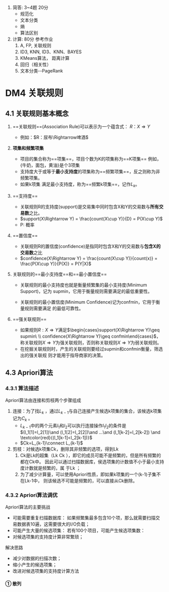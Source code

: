 1. 简答: 3~4题 20分
   - 规范化
   - 文本分类
   - 熵
   - 算法区别
2. 计算: 80分 参考作业
   1. A, FP, 关联规则
   2. ID3, KNN, ID3、KNN、BAYES
   3. KMeans算法， 距离计算
   4. 回归（相关性）
   5. 文本分类--PageRank



# DM4 关联规则

## 4.1 关联规则基本概念

1. ==关联规则==(Association Rule)可以表示为一个蕴含式： $R：X\Rightarrow Y$ 
   - 例如：$R：尿布\Rightarrow啤酒$

2. **项集和频繁项集**
   - 项目的集合称为==项集==，项目个数为K的项集称为==K项集==
     例如，{牛奶，面包，黄油}是个3项集
   - 支持度大于或等于**最小支持度**的项集称为==频繁项集==，反之则称为非频繁项集。
   - 如果k项集 满足最小支持度，称为==频繁k项集==，记作$L_k$。

3. ==支持度==

   - 关联规则R的支持度(support)是交易集中同时包含X和Y的交易数与**所有交易数**之比。
   - $support(X\Rightarrow Y) = \frac{count(X\cup Y)}{D} = P(X\cup Y)$
   - P: 概率

4. ==置信度==

   - 关联规则R的置信度(confidence)是指同时包含X和Y的交易数与**包含X的交易数**之比
   - $confidence(X\Rightarrow Y) = \frac{count(X\cup Y)}{count(x)} = \frac{P(X\cup Y)}{P(X)} = P(Y|X)$

5. 关联规则的==最小支持度==和==最小置信度==

   - 关联规则的最小支持度也就是衡量频繁集的最小支持度(Minimum Support)，记为 supmin，它用于衡量规则需要满足的最低重要性。 

   - 关联规则的最小置信度(Minimum Confidence)记为confmin，它用于衡量规则需要满足 的最低可靠性。 

6. ==强关联规则==

   - 如果规则$R:X\Rightarrow Y$满足$\begin{cases}support(X\Rightarrow Y)\geq supmin\  \\ confidence(X\Rightarrow Y)\geq confmin\end{cases}$，称关联规则$X\Rightarrow Y$为强关联规则，否则称关联规则$X\Rightarrow Y$为弱关联规则。 
   - 在挖掘关联规则时，产生的关联规则要经过supmin和confmin衡量，筛选出的强关联规 则才能用于指导商家的决策。



## 4.3 Apriori算法

### 4.3.1 算法描述

Apriori算法由连接和剪枝两个步骤组成

1. 连接：为了找$L_k$ ，通过$L_{k-1}$与自己连接产生候选k项集的集合，该候选k项集记为$C_k$ 。 
   - $L_{k-1}$中的两个元素$l_1$和$l_2$可以执行连接操作$l_1 l_2$的条件是
     $(l_1[1]=l_2[1])\and (l_1[2]=l_2[2])\and ...\and (l_1[k-2]=l_2[k-2]) \and \textcolor{red}{(l_1[k-1]<l_2[k-1])}$
   - $Ck=L_{k-1}\connect L_{k-1}$ 
2. 剪枝：对候选k项集Ck，删除其非频繁的选项，得到Lk
   1. Ck是Lk的超集（Lk Ck ），即它的成员可能不是频繁的，但是所有频繁的都在Ck中。 因此可以通过扫描数据库，侯选项集的计数值不小于最小支持度计数就是频繁的，属 于Lk ； 
   2. 为了减少计算量，可以使用Apriori性质，即如果k项集的一个(k-1)子集不在Lk-1中， 则该候选不可能是频繁的，可以直接从Ck删除。



### 4.3.2 Apriori算法调优

Apriori算法的主要挑战 

- 可能需要重复扫描数据库： 如果频繁集最多包含10个项，那么就需要扫描交易数据表10遍，这需要很大的I/O负载； 
- 可能产生大量的候选项集： 若有100个项目，可能产生候选项集数： 
- 对候选项集的支持度计算非常繁琐； 

解决思路 

- 减少对数据的扫描次数； 
- 缩小产生的候选项集； 
- 改进对候选项集的支持度计算方法

#### ① 散列

